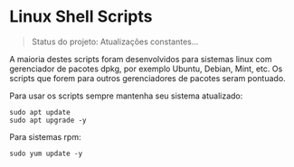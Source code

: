 # Linux Shell Scripts

> Status do projeto: Atualizações constantes...

A maioria destes scripts foram desenvolvidos para sistemas linux com gerenciador de pacotes dpkg, por exemplo Ubuntu, Debian, Mint, etc. Os scripts que forem para outros gerenciadores de pacotes seram pontuado.

Para usar os scripts sempre mantenha seu sistema atualizado:

```
sudo apt update
sudo apt upgrade -y
```

Para sistemas rpm:

```
sudo yum update -y
```
